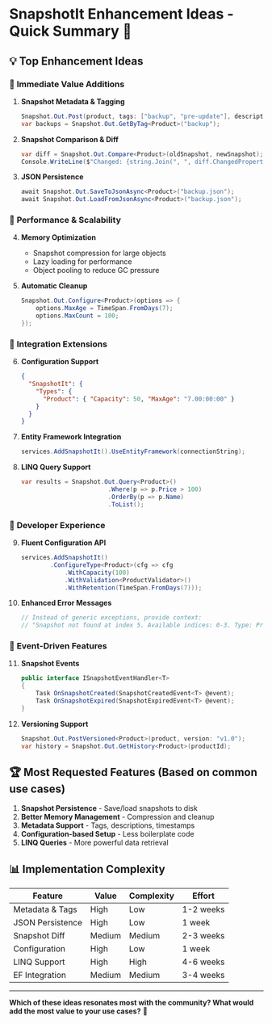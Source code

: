 # SnapshotIt Enhancement Ideas - Quick Summary 🚀

## 💡 Top Enhancement Ideas

### 🎯 **Immediate Value Additions**

1. **Snapshot Metadata & Tagging**
   ```csharp
   Snapshot.Out.Post(product, tags: ["backup", "pre-update"], description: "Before price change");
   var backups = Snapshot.Out.GetByTag<Product>("backup");
   ```

2. **Snapshot Comparison & Diff**
   ```csharp
   var diff = Snapshot.Out.Compare<Product>(oldSnapshot, newSnapshot);
   Console.WriteLine($"Changed: {string.Join(", ", diff.ChangedProperties)}");
   ```

3. **JSON Persistence**
   ```csharp
   await Snapshot.Out.SaveToJsonAsync<Product>("backup.json");
   await Snapshot.Out.LoadFromJsonAsync<Product>("backup.json");
   ```

### 🚀 **Performance & Scalability**

4. **Memory Optimization**
   - Snapshot compression for large objects
   - Lazy loading for performance
   - Object pooling to reduce GC pressure

5. **Automatic Cleanup**
   ```csharp
   Snapshot.Out.Configure<Product>(options => {
       options.MaxAge = TimeSpan.FromDays(7);
       options.MaxCount = 100;
   });
   ```

### 🔌 **Integration Extensions**

6. **Configuration Support**
   ```json
   {
     "SnapshotIt": {
       "Types": {
         "Product": { "Capacity": 50, "MaxAge": "7.00:00:00" }
       }
     }
   }
   ```

7. **Entity Framework Integration**
   ```csharp
   services.AddSnapshotIt().UseEntityFramework(connectionString);
   ```

8. **LINQ Query Support**
   ```csharp
   var results = Snapshot.Out.Query<Product>()
                           .Where(p => p.Price > 100)
                           .OrderBy(p => p.Name)
                           .ToList();
   ```

### 🎨 **Developer Experience**

9. **Fluent Configuration API**
   ```csharp
   services.AddSnapshotIt()
           .ConfigureType<Product>(cfg => cfg
               .WithCapacity(100)
               .WithValidation<ProductValidator>()
               .WithRetention(TimeSpan.FromDays(7)));
   ```

10. **Enhanced Error Messages**
    ```csharp
    // Instead of generic exceptions, provide context:
    // "Snapshot not found at index 5. Available indices: 0-3. Type: Product"
    ```

### 🔔 **Event-Driven Features**

11. **Snapshot Events**
    ```csharp
    public interface ISnapshotEventHandler<T>
    {
        Task OnSnapshotCreated(SnapshotCreatedEvent<T> @event);
        Task OnSnapshotExpired(SnapshotExpiredEvent<T> @event);
    }
    ```

12. **Versioning Support**
    ```csharp
    Snapshot.Out.PostVersioned<Product>(product, version: "v1.0");
    var history = Snapshot.Out.GetHistory<Product>(productId);
    ```

## 🏆 **Most Requested Features** (Based on common use cases)

1. **Snapshot Persistence** - Save/load snapshots to disk
2. **Better Memory Management** - Compression and cleanup
3. **Metadata Support** - Tags, descriptions, timestamps
4. **Configuration-based Setup** - Less boilerplate code
5. **LINQ Queries** - More powerful data retrieval

## 📊 **Implementation Complexity**

| Feature | Value | Complexity | Effort |
|---------|-------|------------|---------|
| Metadata & Tags | High | Low | 1-2 weeks |
| JSON Persistence | High | Low | 1 week |
| Snapshot Diff | Medium | Medium | 2-3 weeks |
| Configuration | High | Low | 1 week |
| LINQ Support | High | High | 4-6 weeks |
| EF Integration | Medium | Medium | 3-4 weeks |

---

**Which of these ideas resonates most with the community? What would add the most value to your use cases?** 🤔